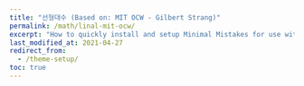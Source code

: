 ```yaml
---
title: "선형대수 (Based on: MIT OCW - Gilbert Strang)"
permalink: /math/linal-mit-ocw/
excerpt: "How to quickly install and setup Minimal Mistakes for use with GitHub Pages."
last_modified_at: 2021-04-27
redirect_from:
  - /theme-setup/
toc: true
---
```







